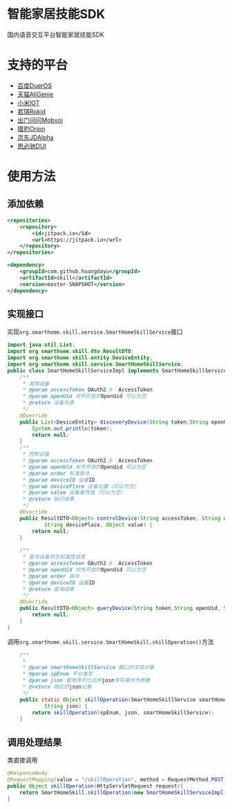 # 智能家居技能SDK

国内语音交互平台智能家居技能SDK  

# 支持的平台  

- [百度DuerOS](https://dueros.baidu.com)
- [天猫AliGenie](https://open.bot.tmall.com)
- [小米IOT](https://iot.mi.com)
- [若琪Rokid](https://developer.rokid.com)
- [出门问问Mobvoi](https://ai.chumenwenwen.com/)
- [猎豹Orion](https://voiceos.ainirobot.com/) 
- [京东JDAlpha](http://alphadev.jd.com/skill)  
- [思必驰DUI](https://www.dui.ai/)  

# 使用方法

## 添加依赖

```xml
<repositories>
	<repository>
		<id>jitpack.io</id>
		<url>https://jitpack.io</url>
	</repository>
</repositories>
```

```xml
<dependency>
	<groupId>com.github.huangdayu</groupId>
	<artifactId>skill</artifactId>
	<version>master-SNAPSHOT</version>
</dependency>
```

## 实现接口

实现`org.smarthome.skill.service.SmartHomeSkillService`接口    

```java
import java.util.List;
import org.smarthome.skill.dto.ResultDTO;
import org.smarthome.skill.entity.DeviceEntity;
import org.smarthome.skill.service.SmartHomeSkillService;
public class SmartHomeSkillServiceImpl implements SmartHomeSkillService {
	/**
	 * 发现设备
	 * @param accessToken OAuth2.0  AccessToken
	 * @param openUid 对外开放的OpenUid 可以为空
	 * @return 设备列表
	 */
	@Override
	public List<DeviceEntity> discoveryDevice(String token,String openUid) {
		System.out.println(token);
		return null;
	}
	/**
	 * 控制设备
	 * @param accessToken OAuth2.0  AccessToken
	 * @param openUid 对外开放的OpenUid 可以为空
	 * @param order 标准指令
	 * @param deviceID 设备ID 
	 * @param devicePlace 设备位置（可以为空）
	 * @param value 设备属性值（可以为空）
	 * @return 执行结果
	 */
	@Override
	public ResultDTO<Object> controlDevice(String accessToken, String openUid, String order, String deviceID,
			String devicePlace, Object value) {
		return null;
	}
	
	/**
	 * 查询设备状态和属性信息
	 * @param accessToken OAuth2.0  AccessToken
	 * @param openUid 对外开放的OpenUid 可以为空
	 * @param order 指令
	 * @param deviceID 设备ID
	 * @return 查询结果
	 */
	@Override
	public ResultDTO<Object> queryDevice(String token,String openUid, String order, String deviceID) {
		return null;
	}
}
```

调用`org.smarthome.skill.service.SmartHomeSkill.skillOperation()`方法    

```java
	/**
	 * 
	 * @param smartHomeSkillService 接口的实现对象
	 * @param spEnum 平台类型
	 * @param json 使用序列化后的josn字符串作为参数
	 * @return 响应的json对象
	 */
	public static Object skillOperation(SmartHomeSkillService smartHomeSkillService, SkillPlatformEnum spEnum,
			String json) {
		return skillOperation(spEnum, json, smartHomeSkillService);
	}
```

## 调用处理结果

类直接调用    

```java
@ResponseBody
@RequestMapping(value = "/skillOperation", method = RequestMethod.POST, produces = "application/json; charset=utf-8")
public Object skillOperation(HttpServletRequest request){
	return SmartHomeSkill.skillOperation(new SmartHomeSkillServiceImpl(),SkillPlatformEnum.BAIDU_DUEROS,request);
}
```
